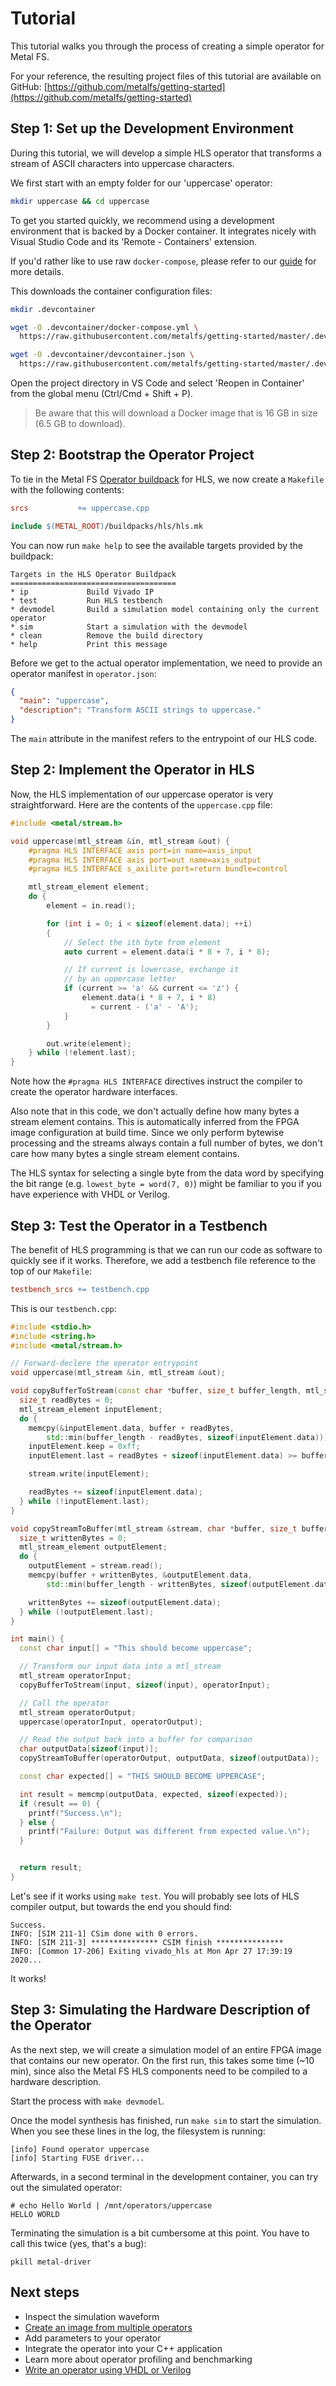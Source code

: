 # Tutorial

This tutorial walks you through the process of creating a simple operator for Metal FS.

For your reference, the resulting project files of this tutorial are available on GitHub: [https://github.com/metalfs/getting-started](https://github.com/metalfs/getting-started)

## Step 1: Set up the Development Environment

During this tutorial, we will develop a simple HLS operator that transforms a stream of ASCII characters into uppercase characters.

We first start with an empty folder for our 'uppercase' operator:

```bash
mkdir uppercase && cd uppercase
```

To get you started quickly, we recommend using a development environment that is backed by a Docker container.
It integrates nicely with Visual Studio Code and its 'Remote - Containers' extension.

If you'd rather like to use raw `docker-compose`, please refer to our [guide](docker_dev) for more details.

This downloads the container configuration files:

```bash
mkdir .devcontainer

wget -O .devcontainer/docker-compose.yml \
  https://raw.githubusercontent.com/metalfs/getting-started/master/.devcontainer/docker-compose.yml

wget -O .devcontainer/devcontainer.json \
  https://raw.githubusercontent.com/metalfs/getting-started/master/.devcontainer/devcontainer.json
```
Open the project directory in VS Code and select 'Reopen in Container' from the global menu (Ctrl/Cmd + Shift + P).

> Be aware that this will download a Docker image that is 16 GB in size (6.5 GB to download).

## Step 2: Bootstrap the Operator Project

To tie in the Metal FS [Operator buildpack](buildpacks) for HLS, we now create a `Makefile` with the following contents:

```Makefile
srcs           += uppercase.cpp

include $(METAL_ROOT)/buildpacks/hls/hls.mk
```

You can now run `make help` to see the available targets provided by the buildpack:

```
Targets in the HLS Operator Buildpack
=====================================
* ip             Build Vivado IP
* test           Run HLS testbench
* devmodel       Build a simulation model containing only the current operator
* sim            Start a simulation with the devmodel
* clean          Remove the build directory
* help           Print this message
```

Before we get to the actual operator implementation, we need to provide an operator manifest in `operator.json`:

```json
{
  "main": "uppercase",
  "description": "Transform ASCII strings to uppercase."
}
```

The `main` attribute in the manifest refers to the entrypoint of our HLS code.

## Step 2: Implement the Operator in HLS

Now, the HLS implementation of our uppercase operator is very straightforward.
Here are the contents of the `uppercase.cpp` file:

```cpp
#include <metal/stream.h>

void uppercase(mtl_stream &in, mtl_stream &out) {
    #pragma HLS INTERFACE axis port=in name=axis_input
    #pragma HLS INTERFACE axis port=out name=axis_output
    #pragma HLS INTERFACE s_axilite port=return bundle=control

    mtl_stream_element element;
    do {
        element = in.read();

        for (int i = 0; i < sizeof(element.data); ++i)
        {
            // Select the ith byte from element
            auto current = element.data(i * 8 + 7, i * 8);

            // If current is lowercase, exchange it
            // by an uppercase letter
            if (current >= 'a' && current <= 'z') {
                element.data(i * 8 + 7, i * 8)
                  = current - ('a' - 'A');
            }
        }

        out.write(element);
    } while (!element.last);
}
```

Note how the `#pragma HLS INTERFACE` directives instruct the compiler to create the operator hardware interfaces.

Also note that in this code, we don't actually define how many bytes a stream element contains.
This is automatically inferred from the FPGA image configuration at build time.
Since we only perform bytewise processing and the streams always contain a full number of bytes, we don't care how many bytes a single stream element contains.

The HLS syntax for selecting a single byte from the data word by specifying the bit range (e.g. `lowest_byte = word(7, 0)`) might be familiar to you if you have experience with VHDL or Verilog.

## Step 3: Test the Operator in a Testbench

The benefit of HLS programming is that we can run our code as software to quickly see if it works.
Therefore, we add a testbench file reference to the top of our `Makefile`:

```Makefile
testbench_srcs += testbench.cpp
```

This is our `testbench.cpp`:
```cpp
#include <stdio.h>
#include <string.h>
#include <metal/stream.h>

// Forward-declere the operator entrypoint
void uppercase(mtl_stream &in, mtl_stream &out);

void copyBufferToStream(const char *buffer, size_t buffer_length, mtl_stream &stream) {
  size_t readBytes = 0;
  mtl_stream_element inputElement;
  do {
    memcpy(&inputElement.data, buffer + readBytes,
        std::min(buffer_length - readBytes, sizeof(inputElement.data)));
    inputElement.keep = 0xff;
    inputElement.last = readBytes + sizeof(inputElement.data) >= buffer_length;

    stream.write(inputElement);

    readBytes += sizeof(inputElement.data);
  } while (!inputElement.last);
}

void copyStreamToBuffer(mtl_stream &stream, char *buffer, size_t buffer_length) {
  size_t writtenBytes = 0;
  mtl_stream_element outputElement;
  do {
    outputElement = stream.read();
    memcpy(buffer + writtenBytes, &outputElement.data,
        std::min(buffer_length - writtenBytes, sizeof(outputElement.data)));

    writtenBytes += sizeof(outputElement.data);
  } while (!outputElement.last);
}

int main() {
  const char input[] = "This should become uppercase";

  // Transform our input data into a mtl_stream
  mtl_stream operatorInput;
  copyBufferToStream(input, sizeof(input), operatorInput);

  // Call the operator
  mtl_stream operatorOutput;
  uppercase(operatorInput, operatorOutput);

  // Read the output back into a buffer for comparison
  char outputData[sizeof(input)];
  copyStreamToBuffer(operatorOutput, outputData, sizeof(outputData));

  const char expected[] = "THIS SHOULD BECOME UPPERCASE";

  int result = memcmp(outputData, expected, sizeof(expected));
  if (result == 0) {
    printf("Success.\n");
  } else {
    printf("Failure: Output was different from expected value.\n");
  }


  return result;
}
```

Let's see if it works using `make test`. You will probably see lots of HLS compiler output, but towards the end you should find:
```
Success.
INFO: [SIM 211-1] CSim done with 0 errors.
INFO: [SIM 211-3] *************** CSIM finish ***************
INFO: [Common 17-206] Exiting vivado_hls at Mon Apr 27 17:39:19 2020...
```

It works!

## Step 3: Simulating the Hardware Description of the Operator

As the next step, we will create a simulation model of an entire FPGA image that contains our new operator.
On the first run, this takes some time (~10 min), since also the Metal FS HLS components need to be compiled to a hardware description.

Start the process with `make devmodel`.

Once the model synthesis has finished, run `make sim` to start the simulation.
When you see these lines in the log, the filesystem is running:

```
[info] Found operator uppercase
[info] Starting FUSE driver...
```

Afterwards, in a second terminal in the development container, you can try out the simulated operator:

```
# echo Hello World | /mnt/operators/uppercase
HELLO WORLD
```

Terminating the simulation is a bit cumbersome at this point. You have to call this twice (yes, that's a bug):
```
pkill metal-driver
```

## Next steps

 - Inspect the simulation waveform
 - [Create an image from multiple operators](image_manifest)
 - Add parameters to your operator
 - Integrate the operator into your C++ application
 - Learn more about operator profiling and benchmarking
 - [Write an operator using VHDL or Verilog](buildpacks)
